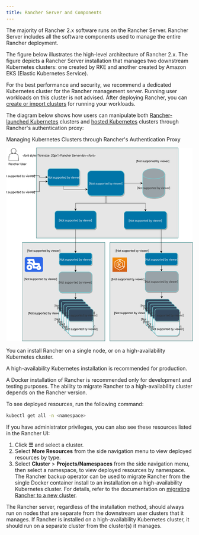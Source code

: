 ```yaml
---
title: Rancher Server and Components
---
```


<head>
  <link rel="canonical" href="https://ranchermanager.docs.rancher.com/reference-guides/rancher-manager-architecture/rancher-server-and-components"/>
</head>

The majority of Rancher 2.x software runs on the Rancher Server. Rancher Server includes all the software components used to manage the entire Rancher deployment.

The figure below illustrates the high-level architecture of Rancher 2.x. The figure depicts a Rancher Server installation that manages two downstream Kubernetes clusters: one created by RKE and another created by Amazon EKS (Elastic Kubernetes Service).

For the best performance and security, we recommend a dedicated Kubernetes cluster for the Rancher management server. Running user workloads on this cluster is not advised. After deploying Rancher, you can [create or import clusters](../../cluster-deployment/cluster-deployment.md) for running your workloads.

The diagram below shows how users can manipulate both [Rancher-launched Kubernetes](../../cluster-deployment/launch-kubernetes-with-rancher.md) clusters and [hosted Kubernetes](../../cluster-deployment/hosted-kubernetes/hosted-kubernetes.md) clusters through Rancher's authentication proxy:

<figcaption>Managing Kubernetes Clusters through Rancher's Authentication Proxy</figcaption>

![Architecture](/img/rancher-architecture-rancher-api-server.svg)

You can install Rancher on a single node, or on a high-availability Kubernetes cluster.

A high-availability Kubernetes installation is recommended for production.

A Docker installation of Rancher is recommended only for development and testing purposes. The ability to migrate Rancher to a high-availability cluster depends on the Rancher version.

To see deployed resources, run the following command:

```bash
kubectl get all -n <namespace>
```
If you have administrator privileges, you can also see these resources listed in the Rancher UI:

1. Click **☰** and select a cluster.
1. Select **More Resources** from the side navigation menu to view deployed resources by type.
1. Select **Cluster** > **Projects/Namespaces** from the side navigation menu, then select a namespace,  to view deployed resources by namespace.
The Rancher backup operator can be used to migrate Rancher from the single Docker container install to an installation on a high-availability Kubernetes cluster. For details, refer to the documentation on [migrating Rancher to a new cluster](../../rancher-admin/back-up-restore-and-disaster-recovery/migrate-to-a-new-cluster.md).

The Rancher server, regardless of the installation method, should always run on nodes that are separate from the downstream user clusters that it manages. If Rancher is installed on a high-availability Kubernetes cluster, it should run on a separate cluster from the cluster(s) it manages.
